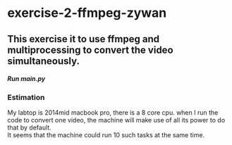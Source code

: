 # exercise-2-ffmpeg-zywan
## This exercise it to use ffmpeg and multiprocessing to convert the video simultaneously.       
##### Run main.py      

   
### Estimation     
My labtop is 2014mid macbook pro, there is a 8 core cpu. when I run the code to convert one video, the machine will make use of all its power to do that by default.   
It seems that the machine could run 10 such tasks at the same time.   
